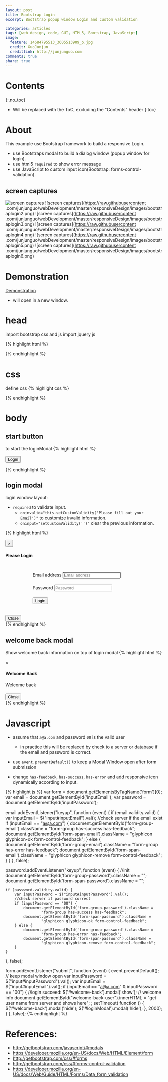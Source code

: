```yaml
---
layout: post
title: Bootstrap Login
excerpt: Bootstrap popup window Login and custom validation

categories: articles
tags: [web design, code, GUI, HTML5, Bootstrap, JavaScript]
image:
  feature: 14684795513_3605513909_o.jpg
  credit: GuoJunjun
  creditlink: http://junjunguo.com
comments: true
share: true
---
```


# Contents
{:.no_toc}

* Will be replaced with the ToC, excluding the "Contents" header
{:toc}

# About
This example use Bootstrap framework to build a responsive Login. 

- use Bootstraps modal to build a dialog window (popup window for login).
- use html5 `required` to show error message
- use JavaScript to custom input icon(Bootstrap: forms-control-validation).

## screen captures

![screen captures](https://raw.githubusercontent.com/junjunguo/webDevelopment/master/responsiveDesign/images/bootstraplogin1.png)
![screen captures](https://raw.githubusercontent
.com/junjunguo/webDevelopment/master/responsiveDesign/images/bootstraplogin2.png)
![screen captures](https://raw.githubusercontent
.com/junjunguo/webDevelopment/master/responsiveDesign/images/bootstraplogin3.png)
![screen captures](https://raw.githubusercontent
.com/junjunguo/webDevelopment/master/responsiveDesign/images/bootstraplogin4.png)
![screen captures](https://raw.githubusercontent
.com/junjunguo/webDevelopment/master/responsiveDesign/images/bootstraplogin5.png)
![screen captures](https://raw.githubusercontent
.com/junjunguo/webDevelopment/master/responsiveDesign/images/bootstraplogin6.png)

# Demonstration
[Demonstration](http://junjunguo.com/webDevelopment/bootstrapslogin.html) 

- will open in a new window.


# head
import bootstrap css and js
import jquery js

{% highlight html %}
<!-- stylesheet -->
<link rel="stylesheet" href="css/bootstrap.min.css">

<!-- scripts-->
<script src="js/jquery-1.11.2.min.js"></script>
<script src="js/bootstrap.js"></script>
{% endhighlight %}

# css
define css
{% highlight css %}
<style>
    .form-signin {
        max-width : 330px;
        padding   : 15px;
        margin    : 0 auto;
        }

    .form-signin, .form-signin {
        margin-bottom : 10px;
        }

    #inputPassword, #inputEmail, #loginSubmit {
        margin : 10px 0;
        }
</style>
{% endhighlight %}

# body

## start button
to start the loginModal
{% highlight html %}
<p class="text-center">
    <button class="btn btn-default" data-toggle="modal"
            data-target="#loginModal">Login
    </button>
</p>
{% endhighlight %}

## login modal
login window layout:

- `required` to validate input.
    - `oninvalid="this.setCustomValidity('Please fill out your Email')"` to 
customize invalid information.
    - `oninput="setCustomValidity('')"` clear the previous information.

{% highlight html %}
<div id="loginModal" class="modal fade">
    <div class="modal-dialog">
        <div class="modal-content">
            <div class="modal-header">
                <button type="button" class="close" data-dismiss="modal"
                        aria-hidden="true">&times;</button>
                <h4 class="modal-title form-signin-heading">Please Login</h4>
            </div>
            <div class="modal-body">
                <form id="loginForm" class="form-signin" data-toggle="validator"
                      role="form">
                    <div id="form-group-email">
                        <label for="inputEmail" class="sr-only">Email
                                                                address</label>
                        <input type="email" id="inputEmail" class="form-control"
                               placeholder="Email address" required
                               oninvalid="this.setCustomValidity('Please fill out your Email')"
                               oninput="setCustomValidity('')"
                               autofocus>
                        <span id="form-span-email" aria-hidden="true"></span>
                    </div>
                    <div id="form-group-password">
                        <label for="inputPassword"
                               class="sr-only">Password</label>
                        <input type="password" id="inputPassword"
                               class="form-control" placeholder="Password"
                               required
                               oninvalid="this.setCustomValidity('Please fill out your Password')"
                               oninput="setCustomValidity('')">
                        <span id="form-span-password" aria-hidden="true"></span>
                    </div>
                    <button id="loginSubmit"
                            class="btn btn-lg btn-primary btn-block"
                            type="submit">Login
                    </button>
                </form>
            </div>
            <div class="modal-footer">
                <button type="button" class="btn btn-default btn-lg"
                        data-dismiss="modal">Close
                </button>
            </div>
        </div>
    </div>
</div>
{% endhighlight %}

## welcome back modal
Show welcome back information on top of login modal
{% highlight html %}
<div class="modal fade" id="welcome-back" tabindex="-1" role="dialog"
     aria-hidden="true">
    <div class="modal-dialog">
        <div class="modal-content">
            <div class="modal-header">
                <a type="button" class="close hide-t-c" aria-hidden="true">×</a>
                <h4 class="modal-title">Welcome Back</h4>
            </div>
            <div class="modal-body">
                <p>Welcome back</p>
                <h4 id="welcome-back-user"></h4>
            </div>
            <div class="modal-footer">
                <button type="button" class="btn btn-default btn-lg"
                        data-dismiss="modal">Close
                </button>
            </div>
        </div>
    </div>
</div>
{% endhighlight %}

# Javascript
- assume that `a@a.com` and password `00` is the valid user
    - in practice this will be replaced by check to a server or database if 
    the email and password is correct.
    
- use `event.preventDefault()` to keep a Modal Window open after form submission
- change `has-feedback`, `has-success`, `has-error` and add responsive icon 
dynamically according to input.

{% highlight js %}
var form = document.getElementsByTagName('form')[0];
var email = document.getElementById('inputEmail');
var password = document.getElementById('inputPassword');


email.addEventListener("keyup", function (event) {
    if (email.validity.valid) {
        var inputEmail = $("input#inputEmail").val();
        //check server if the email exist
        if (inputEmail == "a@a.com") {
            document.getElementById('form-group-email').className =
                    "form-group has-success has-feedback";
            document.getElementById('form-span-email').className =
                    "glyphicon glyphicon-ok form-control-feedback";
        } else {
            document.getElementById('form-group-email').className =
                    "form-group has-error has-feedback";
            document.getElementById('form-span-email').className =
                    "glyphicon glyphicon-remove form-control-feedback";
        }
    }
}, false);

password.addEventListener("keyup", function (event) {
    //init
    document.getElementById('form-group-password').className = "";
    document.getElementById('form-span-password').className = "";

    if (password.validity.valid) {
        var inputPassword = $("input#inputPassword").val();
        //check server if password correct
        if (inputPassword == "00") {
            document.getElementById('form-group-password').className =
                    "form-group has-success has-feedback";
            document.getElementById('form-span-password').className =
                    "glyphicon glyphicon-ok form-control-feedback";
        } else {
            document.getElementById('form-group-password').className =
                    "form-group has-error has-feedback";
            document.getElementById('form-span-password').className =
                    "glyphicon glyphicon-remove form-control-feedback";
        }
    }
}, false);


form.addEventListener("submit", function (event) {
    event.preventDefault(); // keep modal window open
    var inputPassword = $("input#inputPassword").val();
    var inputEmail = $("input#inputEmail").val();
    if (inputEmail == "a@a.com" & inputPassword == "00") {
        //login succeed:
        $('#welcome-back').modal('show');
        //                welcome info
        document.getElementById("welcome-back-user").innerHTML =
                "get user name from server and shows here";
        ;
        setTimeout(
                function () {
                    $('#welcome-back').modal('hide');
                    $('#loginModal').modal('hide');
                }, 2000);
    }
}, false);
{% endhighlight %}

# References:

- http://getbootstrap.com/javascript/#modals
- https://developer.mozilla.org/en-US/docs/Web/HTML/Element/form
- http://getbootstrap.com/css/#forms
- http://getbootstrap.com/css/#forms-control-validation
- https://developer.mozilla.org/en-US/docs/Web/Guide/HTML/Forms/Data_form_validation


